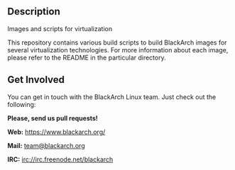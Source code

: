 ## Description

Images and scripts for virtualization

This repository contains various build scripts to build BlackArch images for several virtualization technologies.
For more information about each image, please refer to the README in the particular directory.

## Get Involved

You can get in touch with the BlackArch Linux team. Just check out the
following:

**Please, send us pull requests!**

**Web:** https://www.blackarch.org/

**Mail:** team@blackarch.org

**IRC:** [irc://irc.freenode.net/blackarch](irc://irc.freenode.net/blackarch)
